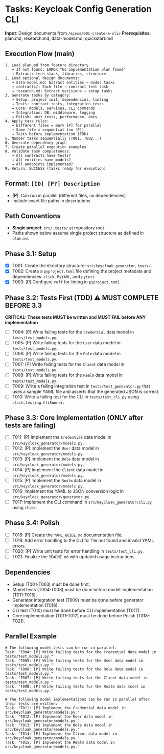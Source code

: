# Tasks: Keycloak Config Generation CLI

**Input**: Design documents from `/specs/001-create-a-cli/`
**Prerequisites**: plan.md, research.md, data-model.md, quickstart.md

## Execution Flow (main)
```
1. Load plan.md from feature directory
   → If not found: ERROR "No implementation plan found"
   → Extract: tech stack, libraries, structure
2. Load optional design documents:
   → data-model.md: Extract entities → model tasks
   → contracts/: Each file → contract test task
   → research.md: Extract decisions → setup tasks
3. Generate tasks by category:
   → Setup: project init, dependencies, linting
   → Tests: contract tests, integration tests
   → Core: models, services, CLI commands
   → Integration: DB, middleware, logging
   → Polish: unit tests, performance, docs
4. Apply task rules:
   → Different files = mark [P] for parallel
   → Same file = sequential (no [P])
   → Tests before implementation (TDD)
5. Number tasks sequentially (T001, T002...)
6. Generate dependency graph
7. Create parallel execution examples
8. Validate task completeness:
   → All contracts have tests?
   → All entities have models?
   → All endpoints implemented?
9. Return: SUCCESS (tasks ready for execution)
```

## Format: `[ID] [P?] Description`
- **[P]**: Can run in parallel (different files, no dependencies)
- Include exact file paths in descriptions

## Path Conventions
- **Single project**: `src/`, `tests/` at repository root
- Paths shown below assume single project structure as defined in `plan.md`.

## Phase 3.1: Setup
- [x] T001: Create the directory structure: `src/keycloak_generator`, `tests/`.
- [x] T002: Create a `pyproject.toml` file defining the project metadata and dependencies: `click`, `PyYAML`, and `pytest`.
- [x] T003: [P] Configure `ruff` for linting in `pyproject.toml`.

## Phase 3.2: Tests First (TDD) ⚠️ MUST COMPLETE BEFORE 3.3
**CRITICAL: These tests MUST be written and MUST FAIL before ANY implementation**
- [ ] T004: [P] Write failing tests for the `Credential` data model in `tests/test_models.py`.
- [ ] T005: [P] Write failing tests for the `User` data model in `tests/test_models.py`.
- [ ] T006: [P] Write failing tests for the `Role` data model in `tests/test_models.py`.
- [ ] T007: [P] Write failing tests for the `Client` data model in `tests/test_models.py`.
- [ ] T008: [P] Write failing tests for the `Realm` data model in `tests/test_models.py`.
- [ ] T009: Write a failing integration test in `tests/test_generator.py` that uses a sample YAML file and asserts that the generated JSON is correct.
- [ ] T010: Write a failing test for the CLI in `tests/test_cli.py` using `click.testing.CliRunner`.

## Phase 3.3: Core Implementation (ONLY after tests are failing)
- [ ] T011: [P] Implement the `Credential` data model in `src/keycloak_generator/models.py`.
- [ ] T012: [P] Implement the `User` data model in `src/keycloak_generator/models.py`.
- [ ] T013: [P] Implement the `Role` data model in `src/keycloak_generator/models.py`.
- [ ] T014: [P] Implement the `Client` data model in `src/keycloak_generator/models.py`.
- [ ] T015: [P] Implement the `Realm` data model in `src/keycloak_generator/models.py`.
- [ ] T016: Implement the YAML to JSON conversion logic in `src/keycloak_generator/generator.py`.
- [ ] T017: Implement the CLI command in `src/keycloak_generator/cli.py` using `click`.

## Phase 3.4: Polish
- [ ] T018: [P] Create the `YAML_GUIDE.md` documentation file.
- [ ] T019: Add error handling to the CLI for file not found and invalid YAML errors.
- [ ] T020: [P] Write unit tests for error handling in `tests/test_cli.py`.
- [ ] T021: Finalize the `README.md` with updated usage instructions.

## Dependencies
- Setup (T001-T003) must be done first.
- Model tests (T004-T008) must be done before model implementation (T011-T015).
- Generator integration test (T009) must be done before generator implementation (T016).
- CLI test (T010) must be done before CLI implementation (T017).
- Core implementation (T011-T017) must be done before Polish (T018-T021).

## Parallel Example
```
# The following model tests can be run in parallel:
Task: "T004: [P] Write failing tests for the Credential data model in tests/test_models.py."
Task: "T005: [P] Write failing tests for the User data model in tests/test_models.py."
Task: "T006: [P] Write failing tests for the Role data model in tests/test_models.py."
Task: "T007: [P] Write failing tests for the Client data model in tests/test_models.py."
Task: "T008: [P] Write failing tests for the Realm data model in tests/test_models.py."

# The following model implementations can be run in parallel after their tests are written:
Task: "T011: [P] Implement the Credential data model in src/keycloak_generator/models.py."
Task: "T012: [P] Implement the User data model in src/keycloak_generator/models.py."
Task: "T013: [P] Implement the Role data model in src/keycloak_generator/models.py."
Task: "T014: [P] Implement the Client data model in src/keycloak_generator/models.py."
Task: "T015: [P] Implement the Realm data model in src/keycloak_generator/models.py."
```
